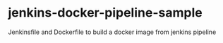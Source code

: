 # jenkins-docker-pipeline-sample
Jenkinsfile and Dockerfile to build a docker image from jenkins pipeline
